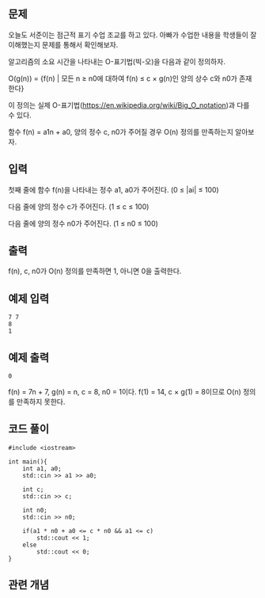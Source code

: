## 문제 
오늘도 서준이는 점근적 표기 수업 조교를 하고 있다. 아빠가 수업한 내용을 학생들이 잘 이해했는지 문제를 통해서 확인해보자.

알고리즘의 소요 시간을 나타내는 O-표기법(빅-오)을 다음과 같이 정의하자.

O(g(n)) = {f(n) | 모든 n ≥ n0에 대하여 f(n) ≤ c × g(n)인 양의 상수 c와 n0가 존재한다}

이 정의는 실제 O-표기법(https://en.wikipedia.org/wiki/Big_O_notation)과 다를 수 있다.

함수 f(n) = a1n + a0, 양의 정수 c, n0가 주어질 경우 O(n) 정의를 만족하는지 알아보자.
## 입력
첫째 줄에 함수 f(n)을 나타내는 정수 a1, a0가 주어진다. (0 ≤ |ai| ≤ 100)

다음 줄에 양의 정수 c가 주어진다. (1 ≤ c ≤ 100)

다음 줄에 양의 정수 n0가 주어진다. (1 ≤ n0 ≤ 100)
## 출력
f(n), c, n0가 O(n) 정의를 만족하면 1, 아니면 0을 출력한다.


## 예제 입력 
```
7 7
8
1
```

## 예제 출력  
```
0
```
f(n) = 7n + 7, g(n) = n, c = 8, n0 = 1이다. f(1) = 14, c × g(1) = 8이므로 O(n) 정의를 만족하지 못한다.
## 코드 풀이
```
#include <iostream>

int main(){
    int a1, a0;
    std::cin >> a1 >> a0;
    
    int c;
    std::cin >> c;
    
    int n0; 
    std::cin >> n0;
    
    if(a1 * n0 + a0 <= c * n0 && a1 <= c)
        std::cout << 1;
    else
        std::cout << 0;
}
```
## 관련 개념

